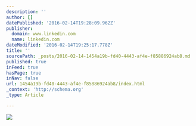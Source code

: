```yaml
---
description: ''
author: []
datePublished: '2016-02-14T19:28:09.962Z'
publisher:
  domain: www.linkedin.com
  name: linkedin.com
dateModified: '2016-02-14T19:25:17.778Z'
title: ''
sourcePath: _posts/2016-02-14-1454a19b-fd40-4443-af4e-f85886924ab8.md
published: true
inFeed: true
hasPage: true
inNav: false
url: 1454a19b-fd40-4443-af4e-f85886924ab8/index.html
_context: 'http://schema.org'
_type: Article

---
```

![](https://media.licdn.com/mpr/mpr/jc/p/1/005/0a9/0a5/3c3fdd1.jpg)